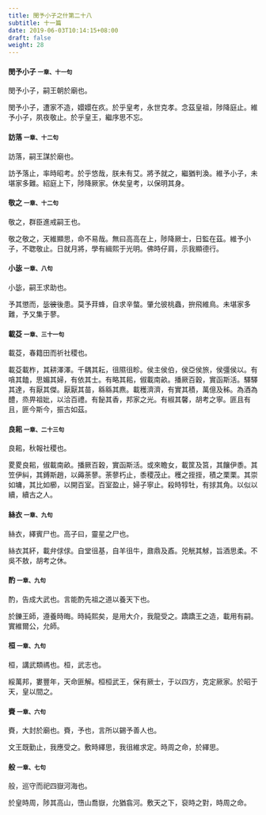 ```yaml
---
title: 閔予小子之什第二十八
subtitle: 十一篇
date: 2019-06-03T10:14:15+08:00
draft: false
weight: 28
---
```



<h4 id="28.1">閔予小子 <small>一章、十一句</small></h4>

<div class="alert alert-dark" role="alert">
  閔予小子，嗣王朝於廟也。
</div>

<p id="28.1.1">閔予小子，遭家不造，嬛嬛在疚。於乎皇考，永世克孝。念茲皇祖，陟降庭止。維予小子，夙夜敬止。於乎皇王，繼序思不忘。</p>


<h4 id="28.2">訪落 <small>一章、十二句</small></h4>

<div class="alert alert-dark" role="alert">
  訪落，嗣王謀於廟也。
</div>

<p id="28.2.1">訪予落止，率時昭考。於乎悠哉，朕未有艾。將予就之，繼猶判渙。維予小子，未堪家多難。紹庭上下，陟降厥家。休矣皇考，以保明其身。</p>


<h4 id="28.3">敬之 <small>一章、十二句</small></h4>

<div class="alert alert-dark" role="alert">
  敬之，群臣進戒嗣王也。
</div>

<p id="28.3.1">敬之敬之，天維顯思，命不易哉。無曰高高在上，陟降厥士，日監在茲。維予小子，不聦敬止。日就月將，學有緝熙于光明。佛時仔肩，示我顯德行。</p>


<h4 id="28.4">小毖 <small>一章、八句</small></h4>

<div class="alert alert-dark" role="alert">
  小毖，嗣王求助也。
</div>

<p id="28.4.1">予其懲而，毖<del>彼</del>後患。莫予荓蜂，自求辛螫。肇允彼桃蟲，拚飛維鳥。未堪家多難，予又集于蓼。</p>


<h4 id="28.5">載芟 <small>一章、三十一句</small></h4>

<div class="alert alert-dark" role="alert">
  載芟，春籍田而祈社稷也。
</div>

<p id="28.5.1">載芟載柞，其耕澤澤。千耦其耘，徂隰徂畛。侯主侯伯，侯亞侯旅，侯彊侯以。有嗿其饁，思媚其婦，有依其士。有略其耜，俶載南畝。播厥百穀，實函斯活。驛驛其達，有厭其傑。厭厭其苗，緜緜其麃。載穫濟濟，有實其積，萬億及秭。為酒為醴，烝畀祖妣，以洽百禮。有飶其香，邦家之光。有椒其馨，胡考之寧。匪且有且，匪今斯今，振古如茲。</p>


<h4 id="28.6">良耜 <small>一章、二十三句</small></h4>

<div class="alert alert-dark" role="alert">
  良耜，秋報社稷也。
</div>

<p id="28.6.1">畟畟良耜，俶載南畝。播厥百穀，實函斯活。或來瞻女，載筐及筥，其饟伊黍。其笠伊糾，其鎛斯趙，以薅荼蓼。荼蓼朽止，黍稷茂止。穫之挃挃，積之栗栗。其崇如墉，其比如櫛，以開百室。百室盈止，婦子寧止。殺時犉牡，有捄其角。以似以續，續古之人。</p>


<h4 id="28.7">絲衣 <small>一章、九句</small></h4>

<div class="alert alert-dark" role="alert">
  絲衣，繹賓尸也。高子曰，靈星之尸也。
</div>

<p id="28.7.1">絲衣其紑，載弁俅俅。自堂徂基，自羊徂牛，鼐鼎及鼒。兕觥其觩，旨酒思柔。不吳不敖，胡考之休。</p>


<h4 id="28.8">酌 <small>一章、九句</small></h4>

<div class="alert alert-dark" role="alert">
  酌，告成大武也。言能酌先祖之道以養天下也。
</div>

<p id="28.8.1">於鑠王師，遵養時晦。時純熙矣，是用大介，我龍受之。蹻蹻王之造，載用有嗣。實維爾公，允師。</p>


<h4 id="28.9">桓 <small>一章、九句</small></h4>

<div class="alert alert-dark" role="alert">
  桓，講武類禡也。桓，武志也。
</div>

<p id="28.9.1">綏萬邦，婁豐年，天命匪解。桓桓武王，保有厥士，于以四方，克定厥家。於昭于天，皇以間之。</p>


<h4 id="28.10">賚 <small>一章、六句</small></h4>

<div class="alert alert-dark" role="alert">
  賚，大封於廟也。賚，予也，言所以錫予善人也。
</div>

<p id="28.10.1">文王既勤止，我應受之。敷時繹思，我徂維求定。時周之命，於繹思。</p>


<h4 id="28.11">般 <small>一章、七句</small></h4>

<div class="alert alert-dark" role="alert">
  般，巡守而祀四嶽河海也。
</div>

<p id="28.11.1">於皇時周，陟其高山，嶞山喬嶽，允猶翕河。敷天之下，裒時之對，時周之命。</p>
